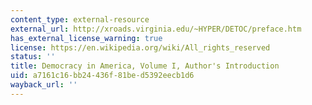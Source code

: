 ```yaml
---
content_type: external-resource
external_url: http://xroads.virginia.edu/~HYPER/DETOC/preface.htm
has_external_license_warning: true
license: https://en.wikipedia.org/wiki/All_rights_reserved
status: ''
title: Democracy in America, Volume I, Author's Introduction
uid: a7161c16-bb24-436f-81be-d5392eecb1d6
wayback_url: ''
---
```

